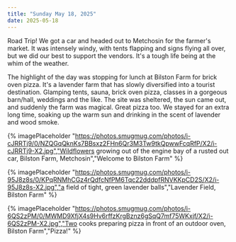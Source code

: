 ```yaml
---
title: "Sunday May 18, 2025"
date: 2025-05-18
---
```


Road Trip!  We got a car and headed out to Metchosin for the farmer's market.  It was intensely windy, with tents flapping and signs flying all over, but we did our best to support the vendors.  It's a tough life being at the whim of the weather.

The highlight of the day was stopping for lunch at Bilston Farm for brick oven pizza.  It's a lavender farm that has slowly diversified into a tourist destination.  Glamping tents, sauna, brick oven pizza, classes in a gorgeous barn/hall, weddings and the like.  The site was sheltered, the sun came out, and suddenly the farm was magical. Great pizza too.  We stayed for an extra long time, soaking up the warm sun and drinking in the scent of lavender and wood smoke.

{% imagePlaceholder "https://photos.smugmug.com/photos/i-cJRRTj9/0/NZQGqQknKs7BBsxz2FHn6Qr3M3Tw9tkQpwwFcqRfP/X2/i-cJRRTj9-X2.jpg","Wildflowers growing out of the engine bay of a rusted out car, Bilston Farm, Metchosin","Welcome to Bilston Farm" %}

{% imagePlaceholder "https://photos.smugmug.com/photos/i-95J8z8s/0/KPqRNMhCGz4rQdfcNfPM6Tqc22dddpfRNVKKpCD2S/X2/i-95J8z8s-X2.jpg","a field of tight, green lavender balls","Lavender Field, Bilston Farm" %}

{% imagePlaceholder "https://photos.smugmug.com/photos/i-6QS2zPM/0/MWMD9XfjX4s9Hv6rffzKrgBznz6gSqQ7mf75WKxjf/X2/i-6QS2zPM-X2.jpg","Two cooks preparing pizza in front of an outdoor oven, Bilston Farm","Pizza!" %}
